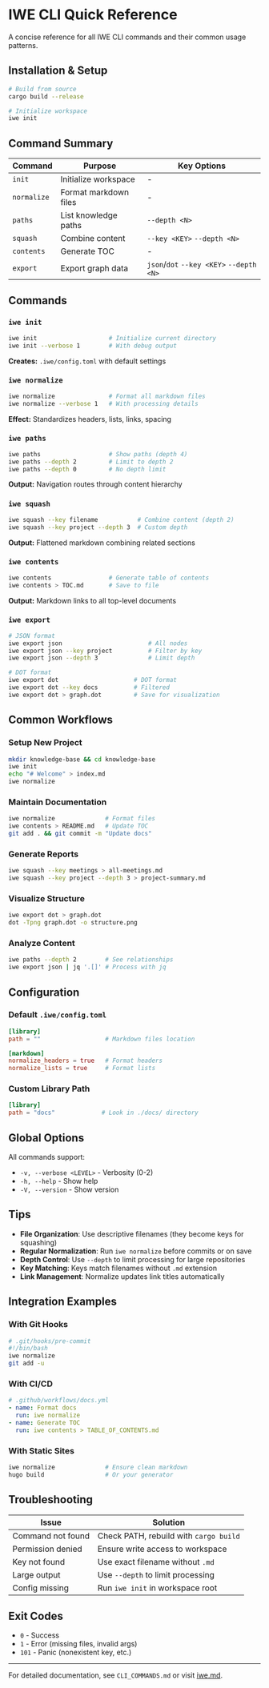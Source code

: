 # IWE CLI Quick Reference

A concise reference for all IWE CLI commands and their common usage patterns.

## Installation & Setup

```bash
# Build from source
cargo build --release

# Initialize workspace
iwe init
```

## Command Summary

| Command | Purpose | Key Options |
|---------|---------|-------------|
| `init` | Initialize workspace | - |
| `normalize` | Format markdown files | - |
| `paths` | List knowledge paths | `--depth <N>` |
| `squash` | Combine content | `--key <KEY>` `--depth <N>` |
| `contents` | Generate TOC | - |
| `export` | Export graph data | `json`/`dot` `--key <KEY>` `--depth <N>` |

## Commands

### `iwe init`
```bash
iwe init                    # Initialize current directory
iwe init --verbose 1        # With debug output
```
**Creates:** `.iwe/config.toml` with default settings

### `iwe normalize`
```bash
iwe normalize               # Format all markdown files
iwe normalize --verbose 1   # With processing details
```
**Effect:** Standardizes headers, lists, links, spacing

### `iwe paths`
```bash
iwe paths                   # Show paths (depth 4)
iwe paths --depth 2         # Limit to depth 2
iwe paths --depth 0         # No depth limit
```
**Output:** Navigation routes through content hierarchy

### `iwe squash`
```bash
iwe squash --key filename           # Combine content (depth 2)
iwe squash --key project --depth 3  # Custom depth
```
**Output:** Flattened markdown combining related sections

### `iwe contents`
```bash
iwe contents                # Generate table of contents
iwe contents > TOC.md       # Save to file
```
**Output:** Markdown links to all top-level documents

### `iwe export`
```bash
# JSON format
iwe export json                        # All nodes
iwe export json --key project          # Filter by key
iwe export json --depth 3              # Limit depth

# DOT format
iwe export dot                     # DOT format
iwe export dot --key docs          # Filtered
iwe export dot > graph.dot         # Save for visualization
```

## Common Workflows

### Setup New Project
```bash
mkdir knowledge-base && cd knowledge-base
iwe init
echo "# Welcome" > index.md
iwe normalize
```

### Maintain Documentation
```bash
iwe normalize              # Format files
iwe contents > README.md   # Update TOC
git add . && git commit -m "Update docs"
```

### Generate Reports
```bash
iwe squash --key meetings > all-meetings.md
iwe squash --key project --depth 3 > project-summary.md
```

### Visualize Structure
```bash
iwe export dot > graph.dot
dot -Tpng graph.dot -o structure.png
```

### Analyze Content
```bash
iwe paths --depth 2        # See relationships
iwe export json | jq '.[]' # Process with jq
```

## Configuration

### Default `.iwe/config.toml`
```toml
[library]
path = ""                  # Markdown files location

[markdown]
normalize_headers = true   # Format headers
normalize_lists = true     # Format lists
```

### Custom Library Path
```toml
[library]
path = "docs"             # Look in ./docs/ directory
```

## Global Options

All commands support:
- `-v, --verbose <LEVEL>` - Verbosity (0-2)
- `-h, --help` - Show help
- `-V, --version` - Show version

## Tips

- **File Organization**: Use descriptive filenames (they become keys for squashing)
- **Regular Normalization**: Run `iwe normalize` before commits or on save
- **Depth Control**: Use `--depth` to limit processing for large repositories
- **Key Matching**: Keys match filenames without `.md` extension
- **Link Management**: Normalize updates link titles automatically

## Integration Examples

### With Git Hooks
```bash
# .git/hooks/pre-commit
#!/bin/bash
iwe normalize
git add -u
```

### With CI/CD
```yaml
# .github/workflows/docs.yml
- name: Format docs
  run: iwe normalize
- name: Generate TOC
  run: iwe contents > TABLE_OF_CONTENTS.md
```

### With Static Sites
```bash
iwe normalize              # Ensure clean markdown
hugo build                 # Or your generator
```

## Troubleshooting

| Issue | Solution |
|-------|----------|
| Command not found | Check PATH, rebuild with `cargo build` |
| Permission denied | Ensure write access to workspace |
| Key not found | Use exact filename without `.md` |
| Large output | Use `--depth` to limit processing |
| Config missing | Run `iwe init` in workspace root |

## Exit Codes

- `0` - Success
- `1` - Error (missing files, invalid args)
- `101` - Panic (nonexistent key, etc.)

---

For detailed documentation, see `CLI_COMMANDS.md` or visit [iwe.md](https://iwe.md).
